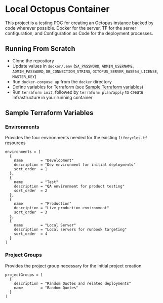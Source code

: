# Local Octopus Container

This project is a testing POC for creating an Octopus instance backed by code wherever possible. Docker for the server, TF for the server configuration, and Configuration as Code for the deployment processes.

## Running From Scratch

* Clone the repository
* Update values in `docker/.env` (`SA_PASSWORD`, `ADMIN_USERNAME`, `ADMIN_PASSWORD`, `DB_CONNECTION_STRING`, `OCTOPUS_SERVER_BASE64_LICENSE`, `MASTER_KEY`)
* Run `docker-compose up` from the `docker` directory
* Define variables for Terraform (see [Sample Terraform variables](#sample-terraform-variables))
* Run `terraform init`, followed by `terraform plan/apply` to create infrastructure in your running container
    
    
## Sample Terraform Variables 

### Environments

Provides the four environments needed for the existing `lifecycles.tf` resources

``` hcl
environments = [
  {
    name        = "Development"
    description = "Dev environment for initial deployments"
    sort_order  = 1
  },
  {
    name        = "Test"
    description = "QA environment for product testing"
    sort_order  = 2
  },
  {
    name        = "Production"
    description = "Live production environment"
    sort_order  = 3
  },
  {
    name        = "Local Server"
    description = "Local servers for runbook targeting"
    sort_order  = 4
  }
]
```

### Project Groups

Provides the project group necessary for the initial project creation

``` hcl
projectGroups = [
  {
    description = "Random Quotes and related deployments"
    name        = "Random Quotes"
  }
]
```